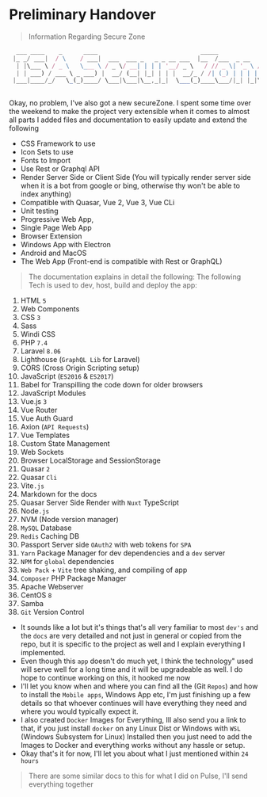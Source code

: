# Preliminary Handover

> Information Regarding Secure Zone

```js
  ___ ____    _      ____                             _____                
 |_ _/ ___|  / \    / ___|  ___  ___ _   _ _ __ ___  |__  /___  _ __   ___ 
  | |\___ \ / _ \   \___ \ / _ \/ __| | | | '__/ _ \   / // _ \| '_ \ / _ \
  | | ___) / ___ \ _ ___) |  __/ (__| |_| | | |  __/_ / /| (_) | | | |  __/
 |___|____/_/   \_(_)____/ \___|\___|\__,_|_|  \___(_)____\___/|_| |_|\___|
 
```

Okay, no problem, I've also got a new secureZone.
I spent some time over the weekend to make the project very extensible when it comes to almost all parts
I added files and documentation to easily update and extend the following

- CSS Framework to use
- Icon Sets to use
- Fonts to Import
- Use Rest or Graphql API
- Render Server Side or Client Side (You will typically render server side when it is a bot from google or bing, otherwise thy won't be able to index anything)
- Compatible with Quasar, Vue 2, Vue 3, Vue CLi
- Unit testing
- Progressive Web App,
- Single Page Web App
- Browser Extension
- Windows App with Electron
- Android and MacOS
- The Web App (Front-end is compatible with Rest or GraphQL)

> The documentation explains in detail the following:
The following Tech is used to dev, host, build and deploy the app:

1. HTML `5`
2. Web Components
3. CSS `3`
4. Sass
5. Windi CSS
6. PHP `7.4`
7. Laravel `8.06`
8. Lighthouse (`GraphQL Lib` for Laravel)
9. CORS (Cross Origin Scripting setup)
10. JavaScript (`ES2016` & `ES2017`)
11. Babel for Transpilling the code down for older browsers
12. JavaScript Modules
13. Vue.js `3`
14. Vue Router
15. Vue Auth Guard
16. Axion (`API Requests`)
17. Vue Templates
18. Custom State Management
19. Web Sockets
20. Browser LocalStorage and SessionStorage
21. Quasar `2`
22. Quasar `Cli`
23. Vite`.js`
24. Markdown for the docs
25. Quasar Server Side Render with `Nuxt` TypeScript
26. Node`.js`
27. NVM (Node version manager)
28. `MySQL` Database
29. `Redis` Caching DB
30. Passport Server side `OAuth2` with web tokens for `SPA`
31. `Yarn` Package Manager for dev dependencies and a `dev` server
32. `NPM` for `global` dependencies
33. `Web Pack` + `Vite` tree shaking, and compiling of app
34. `Composer` PHP Package Manager
35. Apache Webserver
36. CentOS `8`
37. Samba
38. `Git` Version Control

- It sounds like a lot but it's things that's all very familiar to most `dev's` and the `docs` are very detailed and not just in general or copied from the repo, but it is specific to the project as well and I explain everything I implemented.
- Even though this `app` doesn't do much yet, I think the  technology" used will serve well for a long time and it will be upgradeable as well. I do hope to continue working on this, it hooked me now
- I'll let you know when and where you can find all the (Git `Repos`) and how to install the `Mobile apps`, Windows App etc, I'm just finishing up a few details so that whoever continues will have everything they need and where you would typically expect it.
- I also created `Docker` Images for Everything, Ill also send you a link to that, if you just install `docker` on any Linux Dist or Windows with `WSL` (Windows Subsystem for Linux) Installed then you just need to add the Images to Docker and everything works without any hassle or setup.
- Okay that's it for now, I'll let you about what I just mentioned within `24 hours`

> There are some similar docs to this for what I did on Pulse, I'll send everything together
